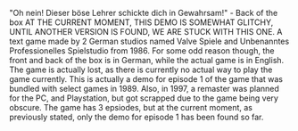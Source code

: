 "Oh nein! Dieser böse Lehrer schickte dich in Gewahrsam!"
             - Back of the box
AT THE CURRENT MOMENT, THIS DEMO IS SOMEWHAT GLITCHY, UNTIL ANOTHER VERSION IS FOUND, WE ARE STUCK WITH THIS ONE.
A text game made by 2 German studios named Valve Spiele and Unbenanntes Professionelles Spielstudio from 1986. For some odd reason though, the front and back of the box is in German, while the actual game is in English. The game is actually lost, as there is currently no actual way to play the game currently. This is actually a demo for episode 1 of the game that was bundled with select games in 1989. Also, in 1997, a remaster was planned for the PC, and Playstation, but got scrapped due to the game being very obscure. The game has 3 epsiodes, but at the current moment, as previously stated, only the demo for episode 1 has been found so far.
